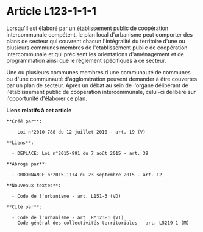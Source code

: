 # Article L123-1-1-1

Lorsqu'il est élaboré par un établissement public de coopération intercommunale compétent, le plan local d'urbanisme peut
comporter des plans de secteur qui couvrent chacun l'intégralité du territoire d'une ou plusieurs communes membres de
l'établissement public de coopération intercommunale et qui précisent les orientations d'aménagement et de programmation
ainsi que le règlement spécifiques à ce secteur.

Une ou plusieurs communes membres d'une communauté de communes ou d'une communauté d'agglomération peuvent demander à être
couvertes par un plan de secteur. Après un débat au sein de l'organe délibérant de l'établissement public de coopération
intercommunale, celui-ci délibère sur l'opportunité d'élaborer ce plan.

**Liens relatifs à cet article**

	**Créé par**:

	  - Loi n°2010-788 du 12 juillet 2010 - art. 19 (V)

	**Liens**:

	  - DEPLACE: Loi n°2015-991 du 7 août 2015 - art. 39

	**Abrogé par**:

	  - ORDONNANCE n°2015-1174 du 23 septembre 2015 - art. 12

	**Nouveaux textes**:

	  - Code de l'urbanisme - art. L151-3 (VD)

	**Cité par**:

	  - Code de l'urbanisme - art. R*123-1 (VT)
	  - Code général des collectivités territoriales - art. L5219-1 (M)
